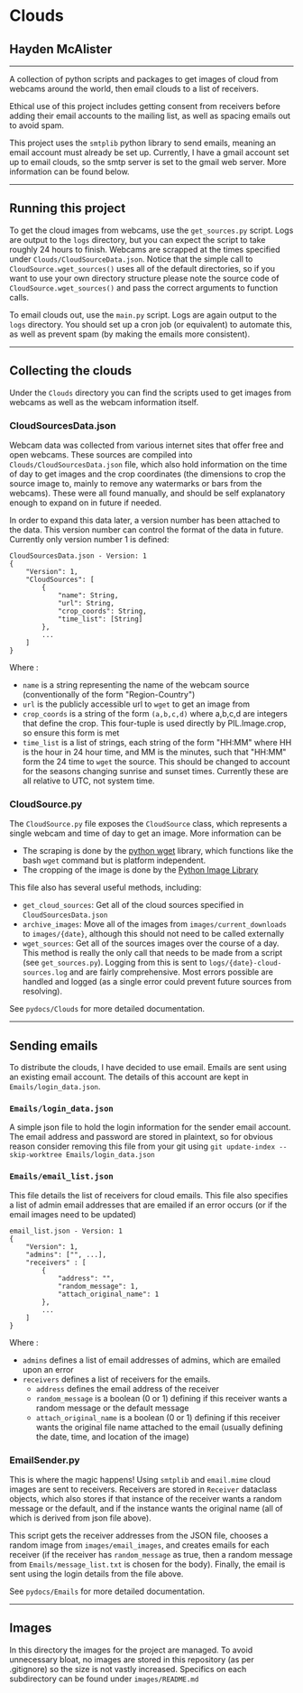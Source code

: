 # Clouds
## Hayden McAlister 

---

A collection of python scripts and packages to get images of cloud from webcams around the world, then email clouds to a list of receivers.

Ethical use of this project includes getting consent from receivers before adding their email accounts to the mailing list, as well as spacing emails out to avoid spam.

This project uses the `smtplib` python library to send emails, meaning an email account must already be set up. Currently, I have a gmail account set up to email clouds, so the smtp server is set to the gmail web server. More information can be found below. 

---

## Running this project

To get the cloud images from webcams, use the `get_sources.py` script. Logs are output to the `logs` directory, but you can expect the script to take roughly 24 hours to finish. Webcams are scrapped at the times specified under `Clouds/CloudSourceData.json`. Notice that the simple call to `CloudSource.wget_sources()` uses all of the default directories, so if you want to use your own directory structure please note the source code of `CloudSource.wget_sources()` and pass the correct arguments to function calls.

To email clouds out, use the `main.py` script. Logs are again output to the `logs` directory. You should set up a cron job (or equivalent) to automate this, as well as prevent spam (by making the emails more consistent).

---

## Collecting the clouds

Under the `Clouds` directory you can find the scripts used to get images from webcams as well as the webcam information itself.

### CloudSourcesData.json

Webcam data was collected from various internet sites that offer free and open webcams. These sources are compiled into `Clouds/CloudSourcesData.json` file, which also hold information on the time of day to get images and the crop coordinates (the dimensions to crop the source image to, mainly to remove any watermarks or bars from the webcams). These were all found manually, and should be self explanatory enough to expand on in future if needed.

In order to expand this data later, a version number has been attached to the data. This version number can control the format of the data in future. Currently only version number 1 is defined:

```
CloudSourcesData.json - Version: 1
{
    "Version": 1,
    "CloudSources": [
        {
            "name": String,
            "url": String,
            "crop_coords": String,
            "time_list": [String]
        },
        ...
    ]
}

```

Where :
- `name` is a string representing the name of the webcam source (conventionally of the form "Region-Country")
- `url` is the publicly accessible url to `wget` to get an image from
- `crop_coords` is a string of the form `(a,b,c,d)` where a,b,c,d are integers that define the crop. This four-tuple is used directly by PIL.Image.crop, so ensure this form is met
- `time_list` is a list of strings, each string of the form "HH:MM" where HH is the hour in 24 hour time, and MM is the minutes, such that "HH:MM" form the 24 time to `wget` the source. This should be changed to account for the seasons changing sunrise and sunset times. Currently these are all relative to UTC, not system time.

### CloudSource.py

The `CloudSource.py` file exposes the `CloudSource` class, which represents a single webcam and time of day to get an image. More information can be 
- The scraping is done by the [python wget](https://pypi.org/project/wget/) library, which functions like the bash `wget` command but is platform independent.
- The cropping of the image is done by the [Python Image Library](https://pillow.readthedocs.io/en/stable/) 

This file also has several useful methods, including:
- `get_cloud_sources`: Get all of the cloud sources specified in `CloudSourcesData.json`
- `archive_images`: Move all of the images from `images/current_downloads` to `images/{date}`, although this should not need to be called externally
- `wget_sources`: Get all of the sources images over the course of a day. This method is really the only call that needs to be made from a script (see `get_sources.py`). Logging from this is sent to `logs/{date}-cloud-sources.log` and are fairly comprehensive. Most errors possible are handled and logged (as a single error could prevent future sources from resolving).

See `pydocs/Clouds` for more detailed documentation.

---

## Sending emails

To distribute the clouds, I have decided to use email. Emails are sent using an existing email account. The details of this account are kept in `Emails/login_data.json`.

### `Emails/login_data.json`

A simple json file to hold the login information for the sender email account. The email address and password are stored in plaintext, so for obvious reason consider removing this file from your git using `git update-index --skip-worktree Emails/login_data.json`

### `Emails/email_list.json`

This file details the list of receivers for cloud emails. This file also specifies a list of admin email addresses that are emailed if an error occurs (or if the email images need to be updated)

```
email_list.json - Version: 1
{
    "Version": 1,
    "admins": ["", ...],
    "receivers" : [
        {
            "address": "",
            "random_message": 1,
            "attach_original_name": 1
        },
        ...
    ]
}

```

Where :
- `admins` defines a list of email addresses of admins, which are emailed upon an error
- `receivers` defines a list of receivers for the emails.
  - `address` defines the email address of the receiver
  - `random_message` is a boolean (0 or 1) defining if this receiver wants a random message or the default message
  - `attach_original_name` is a boolean (0 or 1) defining if this receiver wants the original file name attached to the email (usually defining the date, time, and location of the image)

### EmailSender.py

This is where the magic happens! Using `smtplib` and `email.mime` cloud images are sent to receivers. Receivers are stored in `Receiver` dataclass objects, which also stores if that instance of the receiver wants a random message or the default, and if the instance wants the original name (all of which is derived from json file above).

This script gets the receiver addresses from the JSON file, chooses a random image from `images/email_images`, and creates emails for each receiver (if the receiver has `random_message` as true, then a random message from `Emails/message_list.txt` is chosen for the body). Finally, the email is sent using the login details from the file above.

See `pydocs/Emails` for more detailed documentation.

---

## Images

In this directory the images for the project are managed. To avoid unnecessary bloat, no images are stored in this repository (as per .gitignore) so the size is not vastly increased. Specifics on each subdirectory can be found under `images/README.md`